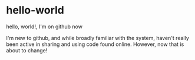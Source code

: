 # hello-world
hello, world!, I'm on github now

I'm new to github, and while broadly familiar with the system, haven't really been active in sharing and using code found online. However, now that is about to change!
